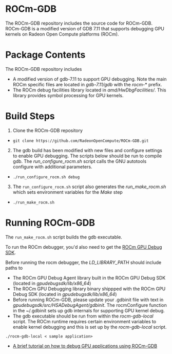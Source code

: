 # ROCm-GDB
The ROCm-GDB repository includes the source code for ROCm-GDB. ROCm-GDB is a modified version of GDB 7.11 that supports debugging GPU kernels on Radeon Open Compute platforms (ROCm).

# Package Contents
The ROCm-GDB repository includes
* A modified version of gdb-7.11 to support GPU debugging. Note the main ROCm specific files are located in *gdb-7.11/gdb* with the *rocm-** prefix.
* The ROCm debug facilities library located in *amd/HwDbgFacilities/*. This library provides symbol processing for GPU kernels.

# Build Steps
1. Clone the ROCm-GDB repository
  * `git clone https://github.com/RadeonOpenCompute/ROCm-GDB.git`
2. The gdb build has been modified with new files and configure settings to enable GPU debugging. The scripts below should be run to compile gdb.
The *run_configure_rocm.sh* script calls the GNU autotools configure with additional parameters.
  * `./run_configure_rocm.sh debug`
3. The `run_configure_rocm.sh` script also generates the *run_make_rocm.sh* which sets environment variables for the *Make* step
  * `./run_make_rocm.sh`

# Running ROCm-GDB
The `run_make_rocm.sh` script builds the gdb executable.

To run the ROCm debugger, you'd also need to get the [ROCm GPU Debug SDK](https://github.com/RadeonOpenCompute/ROCm-GPUDebugSDK).

Before running the rocm debugger, the *LD_LIBRARY_PATH* should include paths to
* The ROCm GPU Debug Agent library built in the ROCm GPU Debug SDK (located in *gpudebugsdk/lib/x86_64*)
* The ROCm GPU Debugging library binary shippped with the ROCm GPU Debug SDK (located in *gpudebugsdk/lib/x86_64*)
* Before running ROCm-GDB, please update your .gdbinit file  with text in *gpudebugsdk/src/HSADebugAgent/gdbinit*. The rocmConfigure function in the ~/.gdbinit sets up gdb internals for supporting GPU kernel debug.
* The gdb executable should be run from within the *rocm-gdb-local* script. The ROCm runtime requires certain environment variables to enable kernel debugging and this is set up by the *rocm-gdb-local* script.
```
./rocm-gdb-local < sample application>
```
* [A brief tutorial on how to debug GPU applications using ROCm-GDB](https://github.com/RadeonOpenCompute/ROCm-Debugger/blob/master/TUTORIAL.md)

